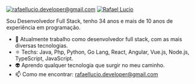 [![rafaellucio.developer@gmail.com](https://img.shields.io/badge/Gmail-D14836?style=for-the-badge&logo=gmail&logoColor=white)](mailto:rafaellucio.developer@gmail.com)
[![Rafael Lucio](https://img.shields.io/badge/LinkedIn-0077B5?style=for-the-badge&logo=linkedin&logoColor=white)](https://www.linkedin.com/in/rafael-lucio-5b72a5103/)

Sou Desenvolvedor Full Stack, tenho 34 anos e mais de 10 anos de experiência em programação.

- 🔭 Atualmente trabalho como desenvolvedor full stack, com as mais diversas tecnologias.
- ⚛  Techs: Java, Php, Python, Go Lang, React, Angular, Vue.js, Node.js, TypeScript, JavaScript.
- 👽 Aprendo qualquer tecnologia que surgir no meu caminho.
- 📫  Como me encontrar: rafaellucio.developer@gmail.com

